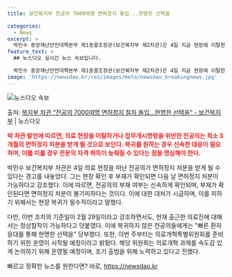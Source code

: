```yaml
---
title: 보건복지부 전공의 7000여명 면허정지 돌입...현명한 선택을

categories:
  - News
excerpt: >
  박민수 중앙재난안전대책본부 제1총괄조정관(보건복지부 제2차관)은 4일 지금 현장에 이탈한 전공의 인원은 한 …
feature_text: >
  ## 뉴스다오 실시간 뉴스 속보입니다.

  박민수 중앙재난안전대책본부 제1총괄조정관(보건복지부 제2차관)은 4일 지금 현장에 이탈한 전공의 인원은 한 …
image: 'https://newsdao.kr/res/images/meta/newsdao_breakingnews.jpg'
---
```


![뉴스다오 속보](https://newsdao.kr/res/images/meta/newsdao_breakingnews.jpg)

<p>출처: <a href="https://newsdao.kr/3269" rel="dofollow">복지부 차관 “전공의 7000여명 면허정지 절차 돌입…현명한 선택을”  - 보건복지부</a> | 뉴스다오</p>

<b><span style="color: #ee2323;">박 차관 발언에 따르면, 의료 현장을 이탈하거나 업무개시명령을 위반한 전공의는 최소 3개월의 면허정지 처분을 받게 될 것으로 보인다. 복귀를 원하는 경우 신속한 대응이 필요하며, 이를 미룰 경우 전문의 자격 취득이 늦춰질 수 있다는 점을 명심해야 한다.</span></b>

박민수 보건복지부 차관은 4일 의료 현장을 떠난 전공의가 면허정지 처분을 받게 될 수 있다는 경고를 내놓았다. 그는 현장 확인 후 부재가 확인되면 다음 날 면허정지 처분이 가능하다고 강조했다. 이에 따르면, 전공의의 부재 여부는 신속하게 확인되며, 부재가 확인된다면 면허정지 처분이 불가피하다는 것이다. 이에 대한 대처가 시급하며, 이를 피하기 위해서는 현장 복귀가 필수적이라고 말했다.

다만, 이번 조치의 기준일이 2월 29일이라고 강조하면서도, 현재 출근한 의료진에 대해서는 정상참작이 가능하다고 덧붙였다. 이에 복귀하지 않은 전공의들에게는 "빠른 환자 응대를 통해 현명한 선택을" 당부했다. 또한, 이번 주부터는 의료개혁특별위원회를 준비하기 위한 운영이 시작될 예정이라고 밝혔다. 해당 위원회는 의료개혁 과제를 속도감 있게 논의하기 위해 운영될 예정이며, 조기 출범을 위해 노력하고 있다고 전했다. 

빠르고 정확한 뉴스를 원한다면? 바로, <a href="https://newsdao.kr" rel="dofollow">https://newsdao.kr</a>


